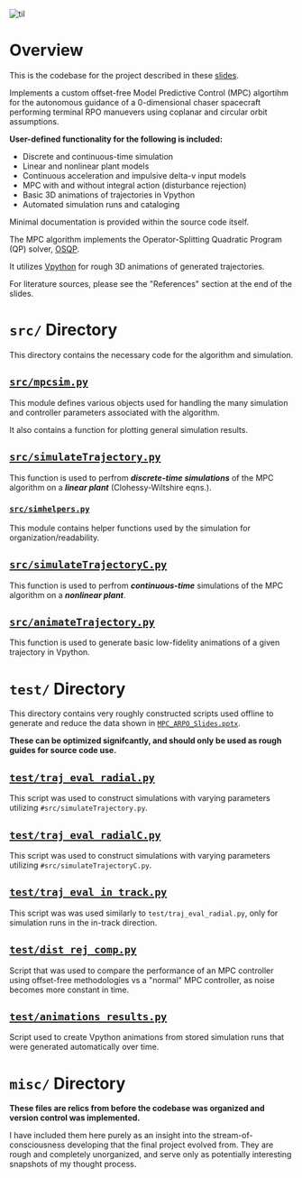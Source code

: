 ![til](misc/assets/turn2gif.gif)
# Overview
This is the codebase for the project described in these [slides](MPC_ARPO_Slides.pptx). 

Implements a custom offset-free Model Predictive Control (MPC) algortihm for the autonomous guidance of a 0-dimensional chaser spacecraft
performing terminal RPO manuevers using coplanar and circular orbit assumptions.

**User-defined functionality for the following is included:**
- Discrete and continuous-time simulation
- Linear and nonlinear plant models
- Continuous acceleration and impulsive delta-v input models
- MPC with and without integral action (disturbance rejection)
- Basic 3D animations of trajectories in Vpython
- Automated simulation runs and cataloging

Minimal documentation is provided within the source code itself.

The MPC algorithm implements the Operator-Splitting Quadratic Program (QP) solver, [OSQP](https://github.com/osqp/osqp). 

It utilizes [Vpython](https://github.com/vpython) for rough 3D animations of generated trajectories. 

For literature sources, please see the  "References" section at the end of the slides.
# `src/` Directory
This directory contains the necessary code for the algorithm and simulation.

## [`src/mpcsim.py`](src/mcsim.py)
This module defines various objects used for handling the many simulation and controller parameters associated with the
algorithm.

It also contains a function for plotting general simulation results.

## [`src/simulateTrajectory.py`](src/simulateTrajectory.py)
This function is used to perfrom ***discrete-time simulations*** of the MPC algorithm on a ***linear plant*** (Clohessy-Wiltshire eqns.).

### [`src/simhelpers.py`](src/simhelpers.py)
This module contains helper functions used by the simulation for organization/readability.

## [`src/simulateTrajectoryC.py`](src/simulateTrajectoryC.py)
This function is used to perfrom ***continuous-time*** simulations of the MPC algorithm on a ***nonlinear plant***.

## [`src/animateTrajectory.py`](src/animateTrajectoryC.py)
This function is used to generate basic low-fidelity animations of a given trajectory in Vpython.

# `test/` Directory
This directory contains very roughly constructed scripts used offline to generate and reduce the data shown in [`MPC_ARPO_Slides.pptx`](MPC_ARPO_Slides.pptx).

**These can be optimized signifcantly, and should only be used as rough guides for source code use.**

## [`test/traj_eval_radial.py`](test/traj_eval_radial.py)
This script was used to construct simulations with varying parameters utilizing `#src/simulateTrajectory.py`.

## [`test/traj_eval_radialC.py`](test/traj_eval_radialC.py)
This script was used to construct simulations with varying parameters utilizing `#src/simulateTrajectoryC.py`.

## [`test/traj_eval_in_track.py`](test/traj_eval_in_track.py)
This script was was used similarly to `test/traj_eval_radial.py`, only for simulation runs in the in-track direction. 

## [`test/dist_rej_comp.py`](src/simulateTrajectoryC.py)
Script that was used to compare the performance of an MPC controller using offset-free methodologies vs a "normal" MPC
controller, as noise becomes more constant in time.

## [`test/animations_results.py`](src/simulateTrajectoryC.py)
Script used to create Vpython animations from stored simulation runs that were generated automatically over time.

# `misc/` Directory
**These files are relics from before the codebase was organized and version control was implemented.**

I have included them here purely as an insight into the stream-of-consciousness developing that the final project evolved from. They are rough and completely unorganized,
and serve only as potentially interesting snapshots of my thought process. 

